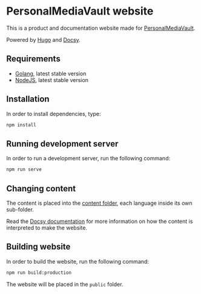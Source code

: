 # PersonalMediaVault website

This is a product and documentation website made for [PersonalMediaVault](https://github.com/AgustinSRG/PersonalMediaVault).

Powered by [Hugo](https://gohugo.io/) and [Docsy](https://www.docsy.dev/).

## Requirements

 - [Golang](https://go.dev/), latest stable version
 - [NodeJS](https://nodejs.org/en), latest stable version

## Installation

In order to install dependencies, type:

```sh
npm install
```

## Running development server

In order to run a development server, run the following command:

```sh
npm run serve
```

## Changing content

The content is placed into the [content folder](./content/), each language inside its own sub-folder.

Read the [Docsy documentation](https://www.docsy.dev/docs/) for more information on how the content is interpreted to make the website.

## Building website

In order to build the website, run the following command:

```sh
npm run build:production
```

The website will be placed in the `public` folder.

